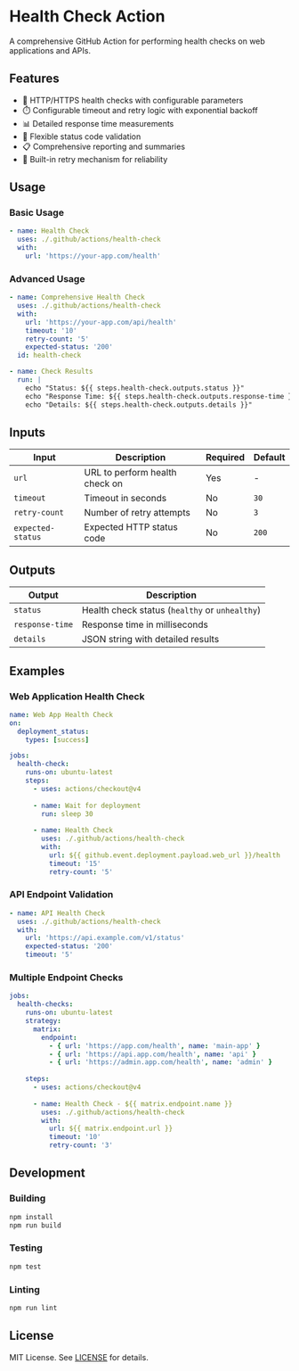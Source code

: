 # Health Check Action

A comprehensive GitHub Action for performing health checks on web applications and APIs.

## Features

- 🏥 HTTP/HTTPS health checks with configurable parameters
- ⏱️ Configurable timeout and retry logic with exponential backoff
- 📊 Detailed response time measurements
- 🎯 Flexible status code validation
- 📋 Comprehensive reporting and summaries
- 🔄 Built-in retry mechanism for reliability

## Usage

### Basic Usage

```yaml
- name: Health Check
  uses: ./.github/actions/health-check
  with:
    url: 'https://your-app.com/health'
```

### Advanced Usage

```yaml
- name: Comprehensive Health Check
  uses: ./.github/actions/health-check
  with:
    url: 'https://your-app.com/api/health'
    timeout: '10'
    retry-count: '5'
    expected-status: '200'
  id: health-check

- name: Check Results
  run: |
    echo "Status: ${{ steps.health-check.outputs.status }}"
    echo "Response Time: ${{ steps.health-check.outputs.response-time }}ms"
    echo "Details: ${{ steps.health-check.outputs.details }}"
```

## Inputs

| Input | Description | Required | Default |
|-------|-------------|----------|---------|
| `url` | URL to perform health check on | Yes | - |
| `timeout` | Timeout in seconds | No | `30` |
| `retry-count` | Number of retry attempts | No | `3` |
| `expected-status` | Expected HTTP status code | No | `200` |

## Outputs

| Output | Description |
|--------|-------------|
| `status` | Health check status (`healthy` or `unhealthy`) |
| `response-time` | Response time in milliseconds |
| `details` | JSON string with detailed results |

## Examples

### Web Application Health Check

```yaml
name: Web App Health Check
on:
  deployment_status:
    types: [success]

jobs:
  health-check:
    runs-on: ubuntu-latest
    steps:
      - uses: actions/checkout@v4
      
      - name: Wait for deployment
        run: sleep 30
      
      - name: Health Check
        uses: ./.github/actions/health-check
        with:
          url: ${{ github.event.deployment.payload.web_url }}/health
          timeout: '15'
          retry-count: '5'
```

### API Endpoint Validation

```yaml
- name: API Health Check
  uses: ./.github/actions/health-check
  with:
    url: 'https://api.example.com/v1/status'
    expected-status: '200'
    timeout: '5'
```

### Multiple Endpoint Checks

```yaml
jobs:
  health-checks:
    runs-on: ubuntu-latest
    strategy:
      matrix:
        endpoint:
          - { url: 'https://app.com/health', name: 'main-app' }
          - { url: 'https://api.app.com/health', name: 'api' }
          - { url: 'https://admin.app.com/health', name: 'admin' }
    
    steps:
      - uses: actions/checkout@v4
      
      - name: Health Check - ${{ matrix.endpoint.name }}
        uses: ./.github/actions/health-check
        with:
          url: ${{ matrix.endpoint.url }}
          timeout: '10'
          retry-count: '3'
```

## Development

### Building

```bash
npm install
npm run build
```

### Testing

```bash
npm test
```

### Linting

```bash
npm run lint
```

## License

MIT License. See [LICENSE](../../../LICENSE) for details.
